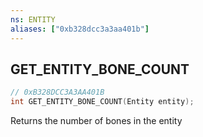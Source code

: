 ```yaml
---
ns: ENTITY
aliases: ["0xb328dcc3a3aa401b"]
---
```

## GET_ENTITY_BONE_COUNT

```c
// 0xB328DCC3A3AA401B
int GET_ENTITY_BONE_COUNT(Entity entity);
```

Returns the number of bones in the entity

